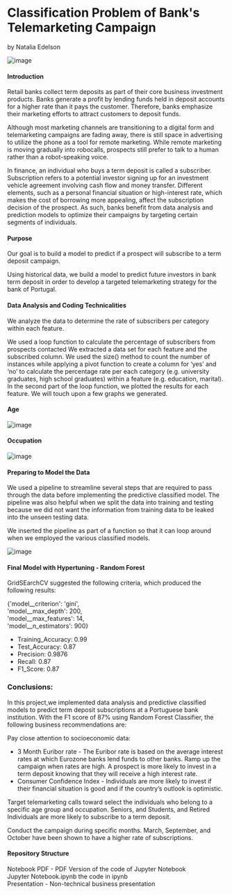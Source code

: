 # Classification Problem of Bank's Telemarketing Campaign

by Natalia Edelson 

![image](https://user-images.githubusercontent.com/44559346/206246271-d6dbdc19-82bc-4bb2-a14b-ce7c7f4eb45b.png)



#### Introduction

Retail banks collect term deposits as part of their core business investment products. Banks generate a profit by lending funds held in deposit accounts for a higher rate than it pays the customer. Therefore, banks emphasize their marketing efforts to attract customers to deposit funds. 

Although most marketing channels are transitioning to a digital form and telemarketing campaigns are fading away, there is still space in advertising to utilize the phone as a tool for remote marketing. While remote marketing is moving gradually into robocalls, prospects still prefer to talk to a human rather than a robot-speaking voice.  

In finance, an individual who buys a term deposit is called a subscriber. Subscription refers to a potential investor signing up for an investment vehicle agreement involving cash flow and money transfer. Different elements, such as a personal financial situation or high-interest rate, which makes the cost of borrowing more appealing, affect the subscription decision of the prospect. As such, banks benefit from data analysis and prediction models to optimize their campaigns by targeting certain segments of individuals. 

#### Purpose

Our goal is to build a model to predict if a prospect will subscribe to a term deposit campaign.

Using historical data,  we build a model to predict future investors in bank term deposit in order to develop a targeted telemarketing strategy for the bank of Portugal. 

#### Data Analysis and Coding Technicalities 

We analyze the data to determine the rate of subscribers per category within each feature. 

We used a loop function to calculate the percentage of subscribers from prospects contacted  We extracted a data set for each feature and the subscribed column. We used the size() method to count the number of instances while  applying a pivot function to create a column for ‘yes’ and ‘no’ to calculate the percentage rate per each category (e.g. university graduates, high school graduates) within a feature (e.g. education, marital). In the second part of the loop function, we plotted the results for each feature. We will touch upon a few graphs we generated. 



#### Age

![image](https://user-images.githubusercontent.com/44559346/206238694-45f84fda-487f-46a0-87c3-75c3a904743f.png)

#### Occupation

![image](https://user-images.githubusercontent.com/44559346/206240767-fe3dfcb6-788e-41bc-ba49-4070988b5267.png)

#### Preparing to Model the Data 

We used a pipeline to streamline several steps that are required to pass through the data before implementing the predictive classified model. The pipeline was also helpful when we split the data into training and testing because we did not want the information from training data to be leaked into the unseen testing data.

We inserted the pipeline as part of a function so that it can loop around when we employed the various classified models. 

![image](https://user-images.githubusercontent.com/44559346/206961932-b77f80bc-4e42-4494-a25c-20e5b1c35ca4.png)

#### Final Model with Hypertuning -  Random Forest  
 
 GridSEarchCV suggested the following criteria, which produced the following results:

 {'model__criterion': 'gini', <br />
'model__max_depth': 200, <br />
 'model__max_features': 14, <br />
 'model__n_estimators': 900} <br />

* Training_Accuracy: 0.99 <br />
* Test_Accuracy: 0.87<br />
* Precision: 0.9876<br />
* Recall: 0.87<br />
* F1_Score: 0.87<br />



### Conclusions:

In this project,we implemented data analysis and predictive classified models to predict term deposit subscriptions at a Portuguese bank institution. With the F1 score of 87% using Random Forest Classifier, the following business recommendations are:

Pay close attention to socioeconomic data:
* 3 Month Euribor rate - The Euribor rate is based on the average interest rates at which Eurozone banks lend funds to other banks. Ramp up the campaign when rates are high. A prospect is more likely to invest in a term deposit knowing that they will receive a high interest rate.
* Consumer Confidence Index - Individuals are more likely to invest if their financial situation is good and if the country’s outlook is optimistic. 

Target telemarketing calls toward select the individuals who belong to a specific age group and occupation. Seniors, and Students, and Retired Individuals are more likely to subscribe to a term deposit. 

Conduct the campaign during specific months. March, September, and October have been shown to have a higher rate of subscriptions.  

#### Repository Structure

Notebook  PDF - PDF Version of the code of Jupyter Notebook <br />
Jupyter Notebook.ipynb the code in ipynb  <br />
Presentation  - Non-technical business presentation <br />


